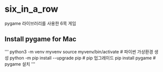 # six_in_a_row
pygame 라이브러리를 사용한 6목 게임

## Install pygame for Mac
'''
python3 -m venv myvenv
source myvenv/bin/activate # 파이썬 가상환경 생성
python -m pip install --upgrade pip # pip 업그레이드
pip install pygame # pygame 설치
'''
